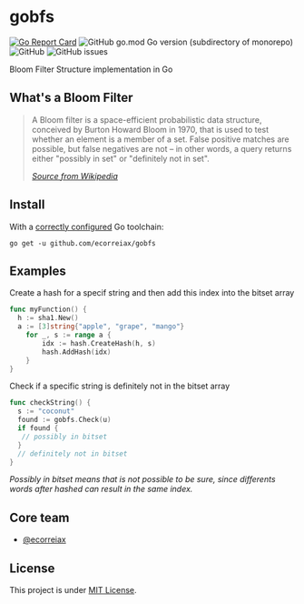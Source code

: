 # gobfs

[![Go Report Card](https://goreportcard.com/badge/github.com/ecorreiax/gobfs)](https://goreportcard.com/report/github.com/ecorreiax/gobfs)
![GitHub go.mod Go version (subdirectory of monorepo)](https://img.shields.io/github/go-mod/go-version/ecorreiax/gobfs)
![GitHub](https://img.shields.io/github/license/ecorreiax/gobfs)
![GitHub issues](https://img.shields.io/github/issues/ecorreiax/gobfs)

Bloom Filter Structure implementation in Go

## What's a Bloom Filter

> A Bloom filter is a space-efficient probabilistic data structure, conceived by Burton Howard Bloom in 1970, that is used to test whether an element is a member of a set. False positive matches are possible, but false negatives are not – in other words, a query returns either "possibly in set" or "definitely not in set".
>
> <cite>[Source from Wikipedia][1]</cite>

[1]: https://en.wikipedia.org/wiki/Bloom_filter

## Install

With a [correctly configured](https://go.dev/doc/install#testing) Go toolchain:

```
go get -u github.com/ecorreiax/gobfs
```

## Examples

Create a hash for a specif string and then add this index into the bitset array

```go
func myFunction() {
  h := sha1.New()
  a := [3]string{"apple", "grape", "mango"}
	for _, s := range a {
		idx := hash.CreateHash(h, s)
		hash.AddHash(idx)
	}
}
```

Check if a specific string is definitely not in the bitset array

```go
func checkString() {
  s := "coconut"
  found := gobfs.Check(u)
  if found {
   // possibly in bitset
  }
  // definitely not in bitset
}
```

_Possibly in bitset means that is not possible to be sure, since differents words after hashed can result in the same index._

## Core team

- [@ecorreiax](https://github.com/ecorreiax)


## License

This project is under [MIT License](https://github.com/ecorreiax/gobfs/blob/main/LICENSE).
